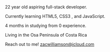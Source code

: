 22 year old aspiring full-stack developer. 

Currently learning HTML5, CSS3 , and JavaScript.

4 months in studying from 0 experience.

Living in the Osa Peninsula of Costa Rica

Reach out to me! zacwilliamson@icloud.com
